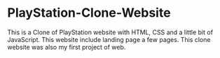 # PlayStation-Clone-Website
This is a Clone of PlayStation website with HTML, CSS and a little bit of JavaScript. This website include landing page a few pages. This clone website was also my first project of web.
